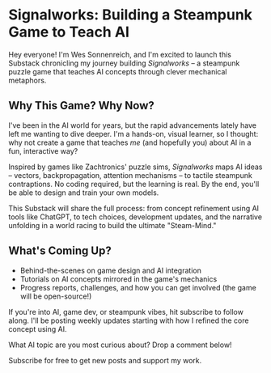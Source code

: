# Signalworks: Building a Steampunk Game to Teach AI

Hey everyone! I'm Wes Sonnenreich, and I'm excited to launch this Substack chronicling my journey building *Signalworks* – a steampunk puzzle game that teaches AI concepts through clever mechanical metaphors.

## Why This Game? Why Now?

I've been in the AI world for years, but the rapid advancements lately have left me wanting to dive deeper. I'm a hands-on, visual learner, so I thought: why not create a game that teaches *me* (and hopefully you) about AI in a fun, interactive way?

Inspired by games like Zachtronics' puzzle sims, *Signalworks* maps AI ideas – vectors, backpropagation, attention mechanisms – to tactile steampunk contraptions. No coding required, but the learning is real. By the end, you'll be able to design and train your own models.

This Substack will share the full process: from concept refinement using AI tools like ChatGPT, to tech choices, development updates, and the narrative unfolding in a world racing to build the ultimate "Steam-Mind."

## What's Coming Up?

- Behind-the-scenes on game design and AI integration
- Tutorials on AI concepts mirrored in the game's mechanics
- Progress reports, challenges, and how you can get involved (the game will be open-source!)

If you're into AI, game dev, or steampunk vibes, hit subscribe to follow along. I'll be posting weekly updates starting with how I refined the core concept using AI.

What AI topic are you most curious about? Drop a comment below!

Subscribe for free to get new posts and support my work. 


